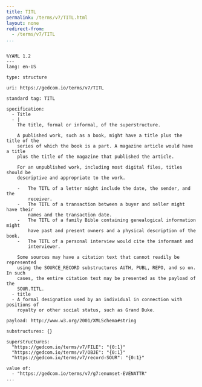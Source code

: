 ```yaml
---
title: TITL
permalink: /terms/v7/TITL.html
layout: none
redirect-from:
  - /terms/v7/TITL
...
```


```

%YAML 1.2
---
lang: en-US

type: structure

uri: https://gedcom.io/terms/v7/TITL

standard tag: TITL

specification:
  - Title
  - |
    The title, formal or informal, of the superstructure.
    
    A published work, such as a book, might have a title plus the title of the
    series of which the book is a part. A magazine article would have a title
    plus the title of the magazine that published the article.
    
    For an unpublished work, including most digital files, titles should be
    descriptive and appropriate to the work.
    
    -   The TITL of a letter might include the date, the sender, and the
        receiver.
    -   The TITL of a transaction between a buyer and seller might have their
        names and the transaction date.
    -   The TITL of a family Bible containing genealogical information might
        have past and present owners and a physical description of the book.
    -   The TITL of a personal interview would cite the informant and
        interviewer.
    
    Some sources may have a citation text that cannot readily be represented
    using the SOURCE_RECORD substructures AUTH, PUBL, REPO, and so on. In such
    cases, the entire citation text may be presented as the payload of the
    SOUR.TITL.
  - title
  - A formal designation used by an individual in connection with positions of
    royalty or other social status, such as Grand Duke.

payload: http://www.w3.org/2001/XMLSchema#string

substructures: {}

superstructures:
  "https://gedcom.io/terms/v7/FILE": "{0:1}"
  "https://gedcom.io/terms/v7/OBJE": "{0:1}"
  "https://gedcom.io/terms/v7/record-SOUR": "{0:1}"

value of:
  - "https://gedcom.io/terms/v7/g7:enumset-EVENATTR"
...

```
